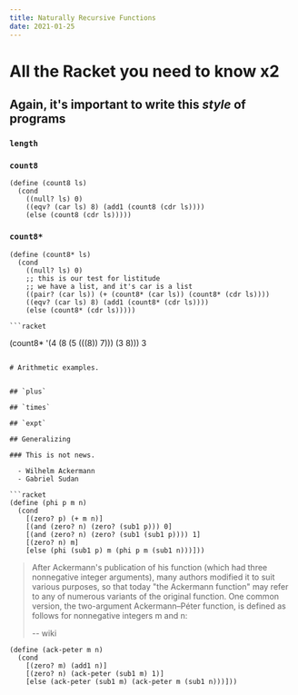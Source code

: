 ```yaml
---
title: Naturally Recursive Functions
date: 2021-01-25
---
```

# All the Racket you need to know x2

## Again, it's important to write this *style* of programs

### `length`


### `count8`

```racket
(define (count8 ls)
  (cond
    ((null? ls) 0)
    ((eqv? (car ls) 8) (add1 (count8 (cdr ls))))
    (else (count8 (cdr ls)))))
```

### `count8*`

```racket
(define (count8* ls)
  (cond
    ((null? ls) 0)
    ;; this is our test for listitude 
    ;; we have a list, and it's car is a list
    ((pair? (car ls)) (+ (count8* (car ls)) (count8* (cdr ls))))
    ((eqv? (car ls) 8) (add1 (count8* (cdr ls))))
    (else (count8* (cdr ls)))))
```

	```racket
(count8* '(4 (8 (5 (((8)) 7))) (3 8)))
3
```

# Arithmetic examples.


## `plus`

## `times`

## `expt` 

## Generalizing 

### This is not news. 

  - Wilhelm Ackermann
  - Gabriel Sudan

```racket
(define (phi p m n)
  (cond
    [(zero? p) (+ m n)]
    [(and (zero? n) (zero? (sub1 p))) 0]
    [(and (zero? n) (zero? (sub1 (sub1 p)))) 1]
    [(zero? n) m]
    [else (phi (sub1 p) m (phi p m (sub1 n)))]))
```

> After Ackermann's publication of his function (which had three
> nonnegative integer arguments), many authors modified it to suit
> various purposes, so that today "the Ackermann function" may refer to
> any of numerous variants of the original function. One common version,
> the two-argument Ackermann–Péter function, is defined as follows for
> nonnegative integers m and n:
>
> -- wiki


```racket
(define (ack-peter m n)
  (cond
    [(zero? m) (add1 n)]
    [(zero? n) (ack-peter (sub1 m) 1)]
    [else (ack-peter (sub1 m) (ack-peter m (sub1 n)))]))
```


